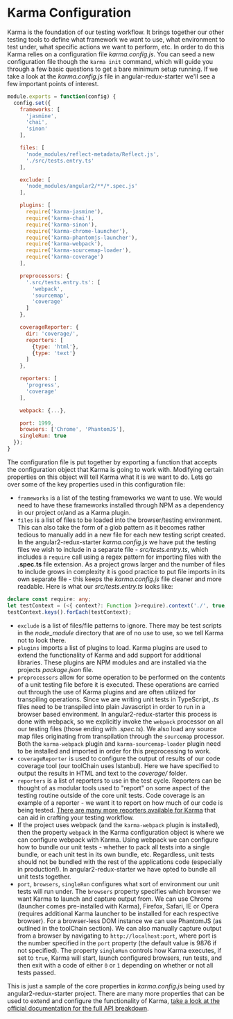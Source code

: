 # Karma Configuration
Karma is the foundation of our testing workflow. It brings together our other testing tools to define what framework we want to use, what environment to test under, what specific actions we want to perform, etc. In order to do this Karma relies on a configuration file *karma.config.js*. You can seed a new configuration file though the `karma init` command, which will guide you through a few basic questions to get a bare minimum setup running. If we take a look at the *karma.config.js* file in angular-redux-starter we'll see a few important points of interest.

```js
module.exports = function(config) {
  config.set({
    frameworks: [
      'jasmine',
      'chai',
      'sinon'
    ],

    files: [
      'node_modules/reflect-metadata/Reflect.js',
      './src/tests.entry.ts'
    ],

    exclude: [
      'node_modules/angular2/**/*.spec.js'
    ],

    plugins: [
      require('karma-jasmine'),
      require('karma-chai'),
      require('karma-sinon'),
      require('karma-chrome-launcher'),
      require('karma-phantomjs-launcher'),
      require('karma-webpack'),
      require('karma-sourcemap-loader'),
      require('karma-coverage')
    ],

    preprocessors: {
      '.src/tests.entry.ts': [
        'webpack',
        'sourcemap',
        'coverage'
      ]
    },

    coverageReporter: {
      dir: 'coverage/',
      reporters: [
        {type: 'html'},
        {type: 'text'}
      ]
    },

    reporters: [
      'progress',
      'coverage'
    ],

    webpack: {...},

    port: 1999,
    browsers: ['Chrome', 'PhantomJS'],
    singleRun: true
  });
}

```

The configuration file is put together by exporting a function that accepts the configuration object that Karma is going to work with. Modifying certain properties on this object will tell Karma what it is we want to do. Lets go over some of the key properties used in this configuration file:

- `frameworks` is a list of the testing frameworks we want to use. We would need to have these frameworks installed through NPM as a dependency in our project or/and as a Karma plugin.
- `files` is a list of files to be loaded into the browser/testing environment. This can also take the form of a glob pattern as it becomes rather tedious to manually add in a new file for each new testing script created. In the angular2-redux-starter *karma.config.js* we have put the testing files we wish to include in a separate file - *src/tests.entry.ts*, which includes a `require` call using a regex pattern for importing files with the **.spec.ts** file extension. As a project grows larger and the number of files to include grows in complexity it is good practice to put file imports in its own separate file - this keeps the *karma.config.js* file cleaner and more readable. Here is what our *src/tests.entry.ts* looks like:

```typescript
declare const require: any;
let testContext = (<{ context?: Function }>require).context('./', true, /\.spec\.ts/);
testContext.keys().forEach(testContext);
```

- `exclude` is a list of files/file patterns to ignore. There may be test scripts in the *node_module* directory that are of no use to use, so we tell Karma not to look there.
- `plugins` imports a list of plugins to load. Karma plugins are used to extend the functionality of Karma and add support for additional libraries. These plugins are NPM modules and are installed via the projects *package.json* file.
- `preprocessors` allow for some operation to be performed on the contents of a unit testing file before it is executed. These operations are carried out through the use of Karma plugins and are often utilized for transpiling operations. Since we are writing unit tests in TypeScript, *.ts* files need to be transpiled into plain Javascript in order to run in a browser based environment. In angular2-redux-starter this process is done with webpack, so we explicitly invoke the `webpack` processor on all our testing files (those ending with *.spec.ts*). We also load any source map files originating from transpilation through the `sourcemap` processor. Both the `karma-webpack` plugin and `karma-sourcemap-loader` plugin need to be installed and imported in order for this preprocessing to work.
- `coverageReporter` is used to configure the output of results of our code coverage tool (our toolChain uses Istanbul). Here we have specified to output the results in HTML and text to the *coverage/* folder.
- `reporters` is a list of reporters to use in the test cycle. Reporters can be thought of as modular tools used to "report" on some aspect of the testing routine outside of the core unit tests. Code coverage is an example of a reporter - we want it to report on how much of our code is being tested. [There are many more reporters available for Karma](https://www.npmjs.com/browse/keyword/karma-reporter) that can aid in crafting your testing workflow.  
- If the project uses webpack (and the `karma-webpack` plugin is installed), then the property `webpack` in the Karma configuration object is where we can configure webpack with Karma. Using webpack we can configure how to bundle our unit tests - whether to pack all tests into a single bundle, or each unit test in its own bundle, etc. Regardless, unit tests should not be bundled with the rest of the applications code (especially in production!). In angular2-redux-starter we have opted to bundle all unit tests together.
- `port`, `browsers`, `singleRun` configures what sort of environment our unit tests will run under. The `browsers` property specifies which browser we want Karma to launch and capture output from. We can use Chrome (launcher comes pre-installed with Karma), Firefox, Safari, IE or Opera (requires additional Karma launcher to be installed for each respective browser). For a browser-less DOM instance we can use PhantomJS (as outlined in the toolChain section). We can also manually capture output from a browser by navigating to `http://localhost:port`, where port is the number specified in the `port` property (the default value is 9876 if not specified). The property `singleRun` controls how Karma executes, if set to `true`, Karma will start, launch configured browsers, run tests, and then exit with a code of either `0` or `1` depending on whether or not all tests passed.

This is just a sample of the core properties in *karma.config.js* being used by angular2-redux-starter project. There are many more properties that can be used to extend and configure the functionality of Karma, [take a look at the official documentation for the full API breakdown](http://karma-runner.github.io/0.13/config/configuration-file.html).
